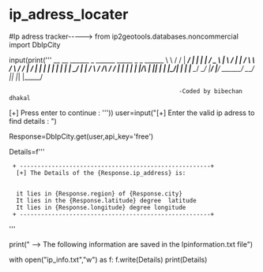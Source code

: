 # ip_adress_locater
#Ip adress tracker----->
from ip2geotools.databases.noncommercial import DbIpCity
  
input(print('''
    __            __    ______   _       ______     _____    _     _   ______
    \ \          / /   |  ___/  | |     |  ____|   /  _  \  | \   / | |  ___/
     \ \  /  \  / /    |  ___/  | |     | |       |  | |  | |  \_/  | |  ___/
      \ \/ /\ \/ /     |  |___  | |____ | |____/\ |  |_|  | | |\_/| | | |___ 
       \__/  \__/      |_____/  |_____/  \______/  \_____/  |_|   |_| |_____/
  
                                                    -Coded by bibechan dhakal










[+] Press enter to continue  :  '''))
user=input("[+] Enter the valid ip adress to find details : ")

Response=DbIpCity.get(user,api_key='free')

Details=f'''                





                    
                 
     + ------------------------------------------------------+
      [+] The Details of the {Response.ip_address} is:          
                                                            
                                                            
      it lies in {Response.region} of {Response.city}       
      It lies in the {Response.latitude} degree  latitude   
      It lies in {Response.longitude} degree longitude      
     + ------------------------------------------------------+
'''



print(" --> The following information are saved in the Ipinformation.txt file")


with open("ip_info.txt","w") as f:
         f.write(Details)
print(Details)
